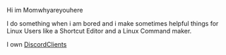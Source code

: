 Hi im Momwhyareyouhere

I do something when i am bored and i make sometimes helpful things for Linux Users like a Shortcut Editor and a Linux Command maker.

I own [DiscordClients](<https://github.com/DiscordClients>)
